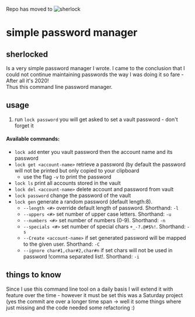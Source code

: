 Repo has moved to ![sherlock](https://github.com/KonstantinGasser/sherlock)

# simple password manager

## sherlocked
Is a very simple password manager I wrote. I came to the conclusion that I could not continue
maintaining passwords the way I was doing it so fare - After all it's 2020! <br>
Thus this command line password manager.


## usage
1. run `lock password` you will get asked to set a vault password - don't forget it
#### Available commands:
* `lock add` enter you vault password then the account name and its password
* `lock get <account-name>` retrieve a password (by default the password will not be printed but only copied to your clipboard
  * use the flag `-v` to print the password
* `lock ls` print all accounts stored in the vault
* `lock del <account-name>` delete account and password from vault
* `lock password` change the password of the vault
*  `lock gen` generate a random password (default length:8).
   * `--length <#>` override default length of password. Shorthand: `-l`
   * `--uppers <#>` set number of upper case letters. Shorthand: `-u`
   * `--numbers <#>` set number of numbers (0-9). Shorthand: `-n`
   * `--specials <#>` set number of special chars `+_-?.@#$%!`. Shorthand: `-s`
   * `--Create <account-name>` if set generated password will be mapped to the given user. Shorthand: `-C`
   * `--ignore char#1,char#2,char#n` if set chars will not be used in password !comma separated list!. Shorthand: `-i`


## things to know
Since I use this command line tool on a daily basis I will extend it with feature over the time - however it must be set this was a Saturday project (yes the commit are over a longer time span -> well it some things where just missing and the code needed some refactoring :)
